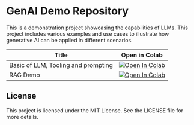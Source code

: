 # GenAI Demo Repository

This is a demonstration project showcasing the capabilities of LLMs. This project includes various examples and use cases to illustrate how generative AI can be applied in different scenarios.

| Title | Open in Colab |
|--------|--------------|
| Basic of LLM, Tooling and prompting | <a target="_blank" href="https://colab.research.google.com/github/harikrishnad1997/genAI_demo/blob/main/LLM_prompting_tooling.ipynb"> <img src="https://colab.research.google.com/assets/colab-badge.svg" alt="Open In Colab"/> </a> |
| RAG Demo | <a target="_blank" href="https://colab.research.google.com/github/harikrishnad1997/genAI_demo/blob/main/rag_llm.ipynb"> <img src="https://colab.research.google.com/assets/colab-badge.svg" alt="Open In Colab"/> </a> |


## License
This project is licensed under the MIT License. See the LICENSE file for more details.
